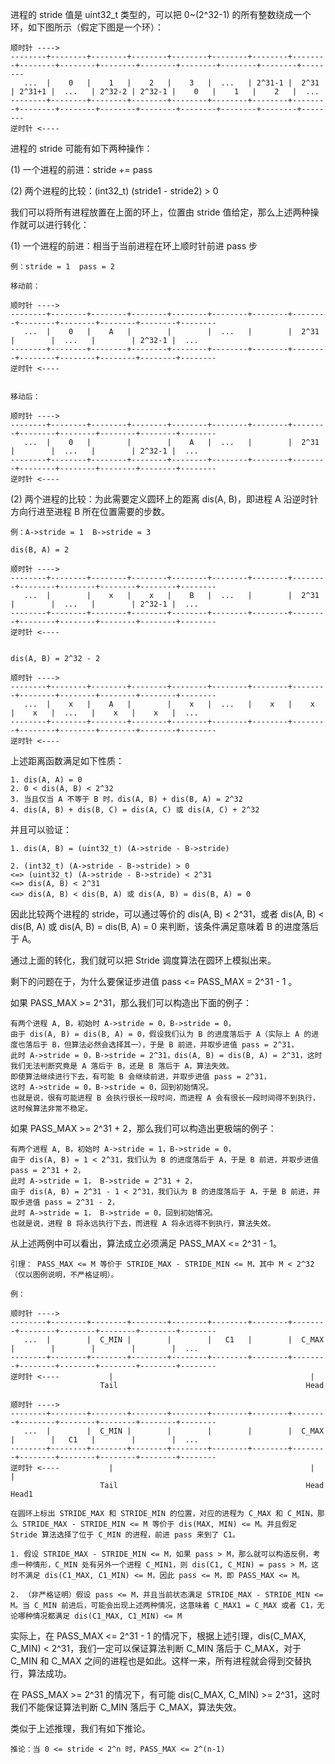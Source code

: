 进程的 stride 值是 uint32_t 类型的，可以把 0~(2^32-1) 的所有整数绕成一个环，如下图所示（假定下图是一个环）：

```
顺时针 ---->
--------+--------+--------+--------+--------+--------+--------+--------+--------+--------+--------+--------+--------+--------+--------+--------
   ...  |    0   |    1   |    2   |    3   |  ...   | 2^31-1 |  2^31  | 2^31+1 |  ...   | 2^32-2 | 2^32-1 |    0   |    1   |    2   |  ...
--------+--------+--------+--------+--------+--------+--------+--------+--------+--------+--------+--------+--------+--------+--------+--------
逆时针 <----
```

进程的 stride 可能有如下两种操作：

(1) 一个进程的前进：stride += pass

(2) 两个进程的比较：(int32_t) (stride1 - stride2) > 0

我们可以将所有进程放置在上面的环上，位置由 stride 值给定，那么上述两种操作就可以进行转化：

(1) 一个进程的前进：相当于当前进程在环上顺时针前进 pass 步

```
例：stride = 1  pass = 2

移动前：

顺时针 ---->
--------+--------+--------+--------+--------+--------+--------+--------+--------+--------+--------+--------+--------
   ...  |    0   |    A   |        |        |  ...   |        |  2^31  |        |  ...   |        | 2^32-1 |  ...
--------+--------+--------+--------+--------+--------+--------+--------+--------+--------+--------+--------+--------
逆时针 <----


移动后：

顺时针 ---->
--------+--------+--------+--------+--------+--------+--------+--------+--------+--------+--------+--------+--------
   ...  |    0   |        |        |    A   |  ...   |        |  2^31  |        |  ...   |        | 2^32-1 |  ...
--------+--------+--------+--------+--------+--------+--------+--------+--------+--------+--------+--------+--------
逆时针 <----
```

(2) 两个进程的比较：为此需要定义圆环上的距离 dis(A, B)，即进程 A 沿逆时针方向行进至进程 B 所在位置需要的步数。

```
例：A->stride = 1  B->stride = 3

dis(B, A) = 2

顺时针 ---->
--------+--------+--------+--------+--------+--------+--------+--------+--------+--------+--------+--------+--------
   ...  |        |    x   |    x   |    B   |  ...   |        |  2^31  |        |  ...   |        | 2^32-1 |  ...
--------+--------+--------+--------+--------+--------+--------+--------+--------+--------+--------+--------+--------
逆时针 <----


dis(A, B) = 2^32 - 2

顺时针 ---->
--------+--------+--------+--------+--------+--------+--------+--------+--------+--------+--------+--------+--------
   ...  |    x   |    A   |        |    x   |  ...   |    x   |    x   |    x   |  ...   |    x   |    x   |  ...
--------+--------+--------+--------+--------+--------+--------+--------+--------+--------+--------+--------+--------
逆时针 <----
```

上述距离函数满足如下性质：

```
1. dis(A, A) = 0
2. 0 < dis(A, B) < 2^32
3. 当且仅当 A 不等于 B 时，dis(A, B) + dis(B, A) = 2^32
4. dis(A, B) + dis(B, C) = dis(A, C) 或 dis(A, C) + 2^32
```

并且可以验证：

```
1. dis(A, B) = (uint32_t) (A->stride - B->stride)

2. (int32_t) (A->stride - B->stride) > 0
<=> (uint32_t) (A->stride - B->stride) < 2^31
<=> dis(A, B) < 2^31
<=> dis(A, B) < dis(B, A) 或 dis(A, B) = dis(B, A) = 0
```

因此比较两个进程的 stride，可以通过等价的 dis(A, B) < 2^31，或者 dis(A, B) < dis(B, A) 或 dis(A, B) = dis(B, A) = 0 来判断，该条件满足意味着 B 的进度落后于 A。

通过上面的转化，我们就可以把 Stride 调度算法在圆环上模拟出来。


剩下的问题在于，为什么要保证步进值 pass <= PASS_MAX = 2^31 - 1 。

如果 PASS_MAX >= 2^31，那么我们可以构造出下面的例子：

```
有两个进程 A, B，初始时 A->stride = 0，B->stride = 0，
由于 dis(A, B) = dis(B, A) = 0，假设我们认为 B 的进度落后于 A（实际上 A 的进度也落后于 B，但算法必然会选择其一），于是 B 前进，并取步进值 pass = 2^31，
此时 A->stride = 0，B->stride = 2^31，dis(A, B) = dis(B, A) = 2^31，这时我们无法判断究竟是 A 落后于 B，还是 B 落后于 A，算法失效。
即使算法继续进行下去，有可能 B 会继续前进，并取步进值 pass = 2^31，
这时 A->stride = 0，B->stride = 0，回到初始情况。
也就是说，很有可能进程 B 会执行很长一段时间，而进程 A 会有很长一段时间得不到执行，这时候算法非常不稳定。
``` 

如果 PASS_MAX >= 2^31 + 2，那么我们可以构造出更极端的例子：

```
有两个进程 A, B，初始时 A->stride = 1，B->stride = 0，
由于 dis(A, B) = 1 < 2^31，我们认为 B 的进度落后于 A，于是 B 前进，并取步进值 pass = 2^31 + 2，
此时 A->stride = 1， B->stride = 2^31 + 2，
由于 dis(A, B) = 2^31 - 1 < 2^31，我们认为 B 的进度落后于 A，于是 B 前进，并取步进值 pass = 2^31 - 2，
此时 A->stride = 1， B->stride = 0，回到初始情况。
也就是说，进程 B 将永远执行下去，而进程 A 将永远得不到执行，算法失效。
```

从上述两例中可以看出，算法成立必须满足 PASS_MAX <= 2^31 - 1。

```
引理： PASS_MAX <= M 等价于 STRIDE_MAX - STRIDE_MIN <= M，其中 M < 2^32（仅以图例说明，不严格证明）。

例：

顺时针 ---->
--------+--------+--------+--------+--------+--------+--------+--------+--------+--------+--------+--------+--------
   ...  |        |  C_MIN |        |        |   C1   |        |  C_MAX |        |        |        |        |  ...
--------+--------+--------+--------+--------+--------+--------+--------+--------+--------+--------+--------+--------
逆时针 <----           |                                            |
                    Tail                                          Head

顺时针 ---->
--------+--------+--------+--------+--------+--------+--------+--------+--------+--------+--------+--------+--------
   ...  |        |  C_MIN |        |        |        |        |  C_MAX |        |   C1   |        |        |  ...
--------+--------+--------+--------+--------+--------+--------+--------+--------+--------+--------+--------+--------
逆时针 <----           |                                            |                |
                    Tail                                          Head             Head1

在圆环上标出 STRIDE_MAX 和 STRIDE_MIN 的位置，对应的进程为 C_MAX 和 C_MIN，那么 STRIDE_MAX - STRIDE_MIN <= M 等价于 dis(MAX, MIN) <= M。并且假定 Stride 算法选择了位于 C_MIN 的进程，前进 pass 来到了 C1。

1. 假设 STRIDE_MAX - STRIDE_MIN <= M，如果 pass > M，那么就可以构造反例，考虑一种情形，C_MIN 处有另外一个进程 C_MIN1，则 dis(C1, C_MIN) = pass > M，这时不满足 dis(C1_MAX, C1_MIN) <= M，因此 pass <= M，即 PASS_MAX <= M。

2. （非严格证明）假设 pass <= M，并且当前状态满足 STRIDE_MAX - STRIDE_MIN <= M。当 C_MIN 前进后，可能会出现上述两种情况，这意味着 C_MAX1 = C_MAX 或者 C1，无论哪种情况都满足 dis(C1_MAX, C1_MIN) <= M
```

实际上，在 PASS_MAX <= 2^31 - 1 的情况下，根据上述引理，dis(C_MAX, C_MIN) < 2^31，我们一定可以保证算法判断 C_MIN 落后于 C_MAX，对于 C_MIN 和 C_MAX 之间的进程也是如此。这样一来，所有进程就会得到交替执行，算法成功。

在 PASS_MAX >= 2^31 的情况下，有可能 dis(C_MAX, C_MIN) >= 2^31，这时我们不能保证算法判断 C_MIN 落后于 C_MAX，算法失效。

类似于上述推理，我们有如下推论。

```
推论：当 0 <= stride < 2^n 时，PASS_MAX <= 2^(n-1)
```